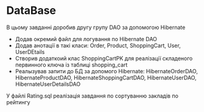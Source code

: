 # DataBase
 В цьому завданні доробив другу групу DAO за допомогою Hibernate
  - Додав окремий файл для логування по Hibernate DAO
  - Додав анотації в такі класи: Order, Product, ShoppingCart, User, UserDEtails
  - Створив додаткоий клас ShoppingCartPK для реалізації складеного первинного ключа із таблиці shopping_cart
  - Реалызував запити до БД за допомого Hibernate: HibernateOrderDAO, HibernateProductDAO, HibernateShoppingCartDAO, HibernateUserDAO, HibernateUserDetailsDAO
 
 
 У файлі Rating.sql реалізація завдання по сортуванню закладів по рейтингу 
